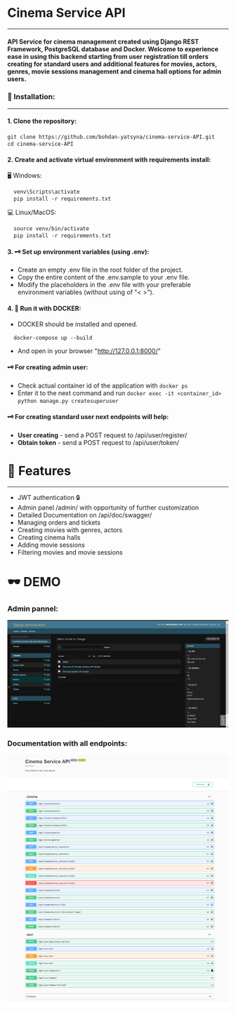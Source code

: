 # Cinema Service API
___
#### API Service for cinema management created using Django REST Framework, PostgreSQL database and Docker. Welcome to experience ease in using this backend starting from user registration till orders creating for standard users and additional features for movies, actors, genres, movie sessions management and cinema hall options for admin users.  

### 💾 Installation:
___
#### 1. Clone the repository:
```shell
git clone https://github.com/bohdan-yatsyna/cinema-service-API.git
cd cinema-service-API
```
#### 2. Create and activate virtual environment with requirements install:
🖥 Windows:
```shell
  venv\Scripts\activate
  pip install -r requirements.txt
```
💻 Linux/MacOS:
```shell
  source venv/bin/activate
  pip install -r requirements.txt
```
#### 3. 🗝 Set up environment variables (using .env):
- Create an empty .env file in the root folder of the project.
- Copy the entire content of the .env.sample to your .env file.
- Modify the placeholders in the .env file with your preferable environment variables (without using of "< >").

#### 4. 🐳 Run it with DOCKER:
- DOCKER should be installed and opened.
```shell
  docker-compose up --build
```
- And open in your browser "http://127.0.0.1:8000/"

#### 🗝 For creating admin user:  
- Check actual container id of the application with ```docker ps```  
- Enter it to the next command and run ```docker exec -it <container_id> python manage.py createsuperuser```  

#### 🗝 For creating standard user next endpoints will help:  
- **User creating** - send a POST request to /api/user/register/   
- **Obtain token** - send a POST request to /api/user/token/  

# 🧾 Features
___
- JWT authentication 🔒
- Admin panel /admin/ with opportunity of further customization
- Detailed Documentation on /api/doc/swagger/
- Managing orders and tickets
- Creating movies with genres, actors
- Creating cinema halls
- Adding movie sessions
- Filtering movies and movie sessions


# 🕶 DEMO
### Admin pannel:
![sample_ADMIN_PANNEL.PNG](samples/sample_ADMIN_PANNEL.PNG)

### Documentation with all endpoints:
![sample_DOCUMENTATION.png](samples/sample_DOCUMENTATION.png)
